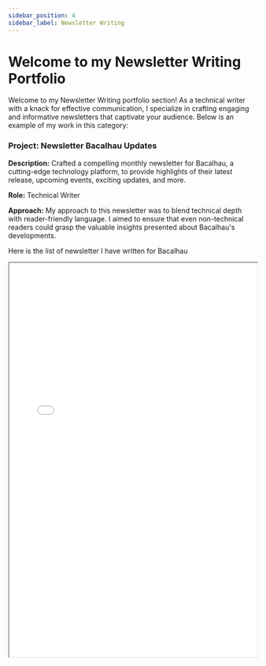 ```yaml
---
sidebar_position: 4
sidebar_label: Newsletter Writing
---
```


# Welcome to my Newsletter Writing Portfolio

Welcome to my Newsletter Writing portfolio section! As a technical writer with a knack for effective communication, I specialize in crafting engaging and informative newsletters that captivate your audience. Below is an example of my work in this category:

### Project: Newsletter Bacalhau Updates

**Description:** Crafted a compelling monthly newsletter for Bacalhau, a cutting-edge technology platform, to provide highlights of their latest release, upcoming events, exciting updates, and more.

**Role:** Technical Writer

**Approach:** My approach to this newsletter was to blend technical depth with reader-friendly language. I aimed to ensure that even non-technical readers could grasp the valuable insights presented about Bacalhau's developments.

Here is the list of newsletter I have written for Bacalhau

<iframe width="100%" height="800" src="/img/pdf/newsletter-bac.pdf"/>


## Sample Newsletter content

<iframe width="100%" height="800" src="/img/pdf/newsletter.pdf"/>

**Link:** https://blog.bacalhau.org/s/bacalhau-updates